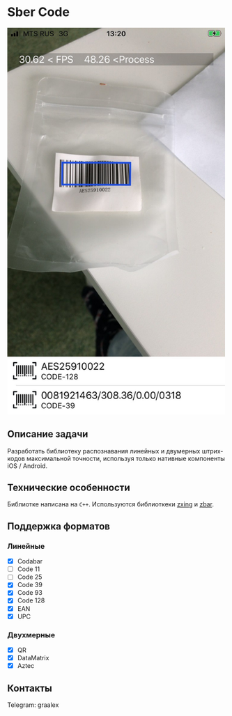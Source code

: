 # Sber Code

<img src="https://github.com/AlexandrGraschenkov/sber_code/raw/master/Resources/example_recog.jpeg" alt="Demo" width="500" />

## Описание задачи

Разработать библиотеку распознавания линейных и двумерных штрих-кодов максимальной точности, используя только нативные компоненты iOS / Android.

## Технические особенности

Библиотке написана на `C++`. Используются библиоткеки [zxing](https://github.com/nu-book/zxing-cpp) и [zbar](https://github.com/ZBar/ZBar).

## Поддержка форматов

### Линейные

- [x] Codabar
- [ ] Code 11
- [ ] Code 25
- [x] Code 39
- [x] Code 93
- [x] Code 128
- [x] EAN
- [x] UPC

### Двухмерные

- [x] QR
- [x] DataMatrix
- [x] Aztec

## Контакты

Telegram: graalex
